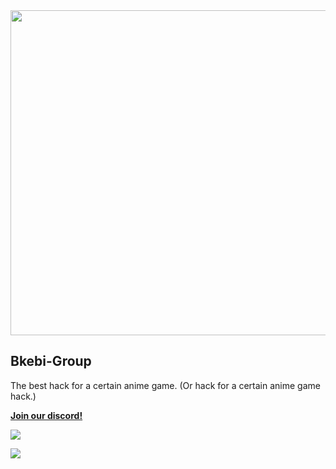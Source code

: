 <div align=center>
<img src="https://github.com/Bkebi-Group/Bkebi-GC-Release/raw/main/.github/logo.svg" width="520"/>
</div>

## Bkebi-Group

The best hack for a certain anime game.
(Or hack for a certain anime game hack.)

**[Join our discord!](https://discord.gg/bkebi)**

![](https://ripfreeakebi.top/img/akebidead.png)  

![](https://github.com/Bkebi-Group/.github/blob/master/BkebiDead.jpg)
